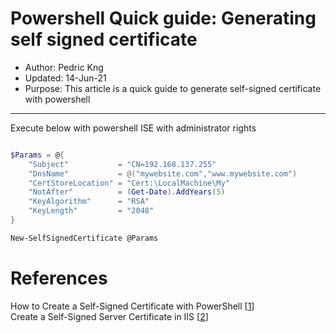 # Powershell Quick guide: Generating self signed certificate

* Author:   Pedric Kng
* Updated:  14-Jun-21
* Purpose:  This article is a quick guide to generate self-signed certificate with powershell

***
Execute below with powershell ISE with administrator rights

```powershell

$Params = @{
    "Subject"           = "CN=192.168.137.255"
    "DnsName"           = @("mywebsite.com","www.mywebsite.com")
    "CertStoreLocation" = "Cert:\LocalMachine\My"
    "NotAfter"          = (Get-Date).AddYears(5)
    "KeyAlgorithm"      = "RSA"
    "KeyLength"         = "2048"
}

New-SelfSignedCertificate @Params

```
# References
How to Create a Self-Signed Certificate with PowerShell [[1]]  
Create a Self-Signed Server Certificate in IIS [[2]]  


[1]: http://woshub.com/how-to-create-self-signed-certificate-with-powershell/ "How to Create a Self-Signed Certificate with PowerShell"
[2]: https://checkmarx.atlassian.net/wiki/spaces/SD/pages/2880045528/Create+a+Self-Signed+Server+Certificate+in+IIS "Create a Self-Signed Server Certificate in IIS"

